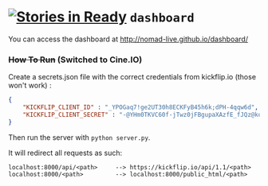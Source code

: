 [![Stories in Ready](https://badge.waffle.io/NOMAD-Live/dashboard.png?label=ready&title=Ready)](https://waffle.io/NOMAD-Live/dashboard)
`dashboard`
===========

You can access the dashboard at http://nomad-live.github.io/dashboard/


### ~~How To Run~~ (Switched to Cine.IO)

Create a secrets.json file with the correct credentials from kickflip.io (those won't work) :

```json
{
	"KICKFLIP_CLIENT_ID" : "_YPOGaq7!ge2UT30h8ECKFyB45h6k;dPH-4qqw6d",
	"KICKFLIP_CLIENT_SECRET" : "-@YHm0TKVC60f-jTwz0jFBgupaXAzfE_fJQz@ko7dwTVKeMmD-DhE.C!TzqemN.==.6tj2pId6o1fiSxjoWAmt2@ImBg7MZOuENx8H:D!4rI3t;3dfWL3BpA6Ow.TkJv"
}
```

Then run the server with `python server.py`.


It will redirect all requests as such:
```
localhost:8000/api/<path>     --> https://kickflip.io/api/1.1/<path>
localhost:8000/<path>         --> localhost:8000/public_html/<path>
```
